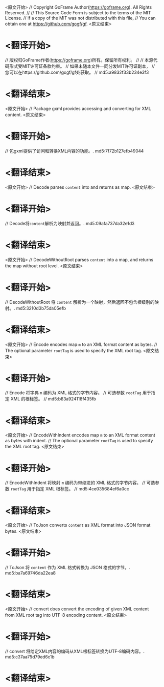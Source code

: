 
<原文开始>
// Copyright GoFrame Author(https://goframe.org). All Rights Reserved.
//
// This Source Code Form is subject to the terms of the MIT License.
// If a copy of the MIT was not distributed with this file,
// You can obtain one at https://github.com/gogf/gf.
<原文结束>

# <翻译开始>
// 版权归GoFrame作者(https://goframe.org)所有。保留所有权利。
//
// 本源代码形式受MIT许可证条款约束。
// 如果未随本文件一同分发MIT许可证副本，
// 您可以在https://github.com/gogf/gf处获取。
// md5:a9832f33b234e3f3
# <翻译结束>


<原文开始>
// Package gxml provides accessing and converting for XML content.
<原文结束>

# <翻译开始>
// 包gxml提供了访问和转换XML内容的功能。. md5:7f72b127efb49044
# <翻译结束>


<原文开始>
// Decode parses `content` into and returns as map.
<原文结束>

# <翻译开始>
// Decode将`content`解析为映射并返回。. md5:09afa737da32e1d3
# <翻译结束>


<原文开始>
// DecodeWithoutRoot parses `content` into a map, and returns the map without root level.
<原文结束>

# <翻译开始>
// DecodeWithoutRoot 将 `content` 解析为一个映射，然后返回不包含根级别的映射。. md5:3210d3b75da05efb
# <翻译结束>


<原文开始>
// Encode encodes map `m` to an XML format content as bytes.
// The optional parameter `rootTag` is used to specify the XML root tag.
<原文结束>

# <翻译开始>
// Encode 将字典 `m` 编码为 XML 格式的字节内容。
// 可选参数 `rootTag` 用于指定 XML 的根标签。
// md5:b83a924118f435fb
# <翻译结束>


<原文开始>
// EncodeWithIndent encodes map `m` to an XML format content as bytes with indent.
// The optional parameter `rootTag` is used to specify the XML root tag.
<原文结束>

# <翻译开始>
// EncodeWithIndent 将映射 `m` 编码为带缩进的 XML 格式的字节内容。
// 可选参数 `rootTag` 用于指定 XML 根标签。
// md5:4ce035684ef6a0cc
# <翻译结束>


<原文开始>
// ToJson converts `content` as XML format into JSON format bytes.
<原文结束>

# <翻译开始>
// ToJson 将 `content` 作为 XML 格式转换为 JSON 格式的字节。. md5:ba7a69746da22ea8
# <翻译结束>


<原文开始>
// convert does convert the encoding of given XML content from XML root tag into UTF-8 encoding content.
<原文结束>

# <翻译开始>
// convert 将给定XML内容的编码从XML根标签转换为UTF-8编码内容。. md5:c37aa75d79ed6c1b
# <翻译结束>


